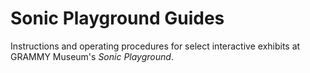 # Sonic Playground Guides

Instructions and operating procedures for select interactive exhibits at GRAMMY Museum's *Sonic Playground*.

